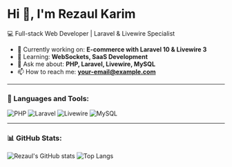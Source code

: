 # Hi 👋, I'm Rezaul Karim  
💻 Full-stack Web Developer | Laravel & Livewire Specialist  

- 🔭 Currently working on: **E-commerce with Laravel 10 & Livewire 3**  
- 🌱 Learning: **WebSockets, SaaS Development**  
- 💬 Ask me about: **PHP, Laravel, Livewire, MySQL**  
- 📫 How to reach me: **your-email@example.com**  

---

### 🚀 Languages and Tools:
![PHP](https://img.shields.io/badge/PHP-777BB4?style=for-the-badge&logo=php&logoColor=white)
![Laravel](https://img.shields.io/badge/Laravel-FF2D20?style=for-the-badge&logo=laravel&logoColor=white)
![Livewire](https://img.shields.io/badge/Livewire-4E56A6?style=for-the-badge&logo=laravel&logoColor=white)
![MySQL](https://img.shields.io/badge/MySQL-005C84?style=for-the-badge&logo=mysql&logoColor=white)

---

### 📊 GitHub Stats:
![Rezaul's GitHub stats](https://github-readme-stats.vercel.app/api?username=rokon007&show_icons=true&theme=radical)
![Top Langs](https://github-readme-stats.vercel.app/api/top-langs/?username=rokon007&layout=compact&theme=radical)
